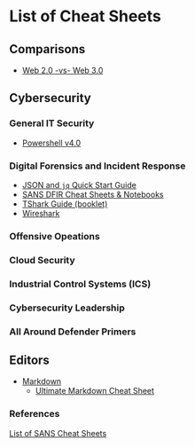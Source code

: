 # List of Cheat Sheets

<!-- COMPARISONS ------------------------------------------------------------->
## Comparisons

  - [Web 2.0 -vs- Web 3.0](./cmp/web2.0-web3.0-programs.md)

<!-- CYBERSECURITY ----------------------------------------------------------->
## Cybersecurity

### General IT Security

  - [Powershell v4.0](./cybersec/general/powershell-v4.0.pdf)

### Digital Forensics and Incident Response

  - [JSON and `jq` Quick Start Guide](./cybersec/dfir/json-jq-query.pdf)
  - [SANS DFIR Cheat Sheets & Notebooks](./cybersec/dfir/sans-dfir-cheatsheets-notebook.pdf)
  - [TShark Guide (booklet)](./cybersec/dfir/tshark-guide.pdf)
  - [Wireshark](./cybersec/dfir/wireshark.pdf)

### Offensive Opeations

### Cloud Security

### Industrial Control Systems (ICS)

### Cybersecurity Leadership

### All Around Defender Primers

<!-- EDITORS ----------------------------------------------------------------->
## Editors

  - [Markdown](./editors/markdown.md)
    - [Ultimate Markdown Cheat Sheet](https://towardsdatascience.com/the-ultimate-markdown-cheat-sheet-3d3976b31a0)

### References

[List of SANS Cheat Sheets](https://www.sans.org/blog/the-ultimate-list-of-sans-cheat-sheets/)

<!--
Markdown: https://www.markdownguide.org/cheat-sheet
Powershell v4: https://assets.contentstack.io/v3/assets/blt36c2e63521272fdc/bltf146e4f361db3938/5e34a7bc946d717e2eab6139/power-shell-cheat-sheet-v41.pdf
Wireshark: https://www.comparitech.com/net-admin/wireshark-cheat-sheet/
-->
